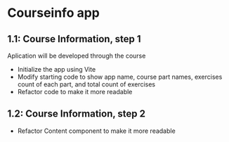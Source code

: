 # Courseinfo app

## 1.1: Course Information, step 1
Aplication will be developed through the course
* Initialize the app using Vite
* Modify starting code to show app name, course part names, exercises count of each part, and total count of exercises
* Refactor code to make it more readable

## 1.2: Course Information, step 2
* Refactor Content component to make it more readable